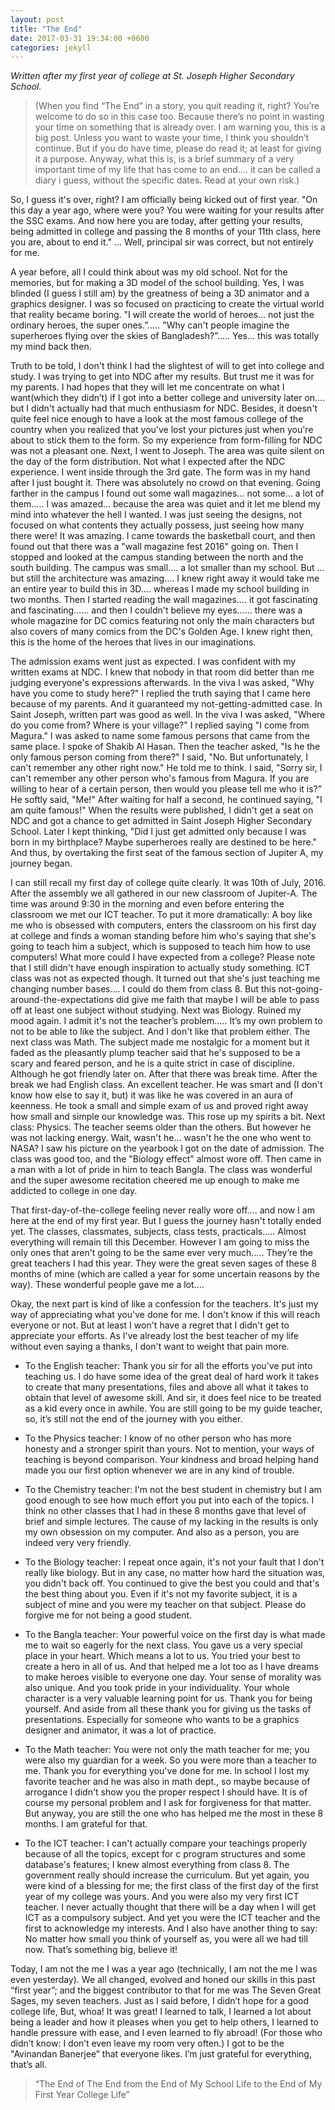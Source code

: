 ```yaml
---
layout: post
title: "The End"
date: 2017-03-31 19:34:00 +0600
categories: jekyll
---
```


*Written after my first year of college at St. Joseph Higher Secondary School.*

> (When you find “The End” in a story, you quit reading it, right? You’re welcome to do so in this case too. Because there’s no point in wasting your time on something that is already over. I am warning you, this is a big post. Unless you want to waste your time, I think you shouldn’t continue. But if you do have time, please do read it; at least for giving it a purpose. Anyway, what this is, is a brief summary of a very important time of my life that has come to an end.... it can be called a diary i guess, without the specific dates. Read at your own risk.)
 
So, I guess it's over, right? I am officially being kicked out of first year. "On this day a year ago, where were you? You were waiting for your results after the SSC exams. And now here you are today, after getting your results, being admitted in college and passing the 8 months of your 11th class, here you are, about to end it." ... Well, principal sir was correct, but not entirely for me.

A year before, all I could think about was my old school. Not for the memories, but for making a 3D model of the school building. Yes, I was blinded (I guess I still am) by the greatness of being a 3D animator and a graphics designer. I was so focused on practicing to create the virtual world that reality became boring. "I will create the world of heroes... not just the ordinary heroes, the super ones.”..... "Why can't people imagine the superheroes flying over the skies of Bangladesh?”..... Yes... this was totally my mind back then.

Truth to be told, I don't think I had the slightest of will to get into college and study. I was trying to get into NDC after my results. But trust me it was for my parents. I had hopes that they will let me concentrate on what I want(which they didn’t) if I got into a better college and university later on.... but I didn't actually had that much enthusiasm for NDC. Besides, it doesn't quite feel nice enough to have a look at the most famous college of the country when you realized that you've lost your pictures just when you're about to stick them to the form. So my experience from form-filling for NDC was not a pleasant one. Next, I went to Joseph. The area was quite silent on the day of the form distribution. Not what I expected after the NDC experience. I went inside through the 3rd gate. The form was in my hand after I just bought it. There was absolutely no crowd on that evening. Going farther in the campus I found out some wall magazines... not some... a lot of them..... I was amazed... because the area was quiet and it let me blend my mind into whatever the hell I wanted. I was just seeing the designs, not focused on what contents they actually possess, just seeing how many there were! It was amazing. I came towards the basketball court, and then found out that there was a "wall magazine fest 2016" going on. Then I stopped and looked at the campus standing between the north and the south building. The campus was small.... a lot smaller than my school. But ... but still the architecture was amazing.... I knew right away it would take me an entire year to build this in 3D.... whereas I made my school building in two months. Then I started reading the wall magazines.... it got fascinating and fascinating...... and then I couldn't believe my eyes...... there was a whole magazine for DC comics featuring not only the main characters but also covers of many comics from the DC's Golden Age. I knew right then, this is the home of the heroes that lives in our imaginations.

The admission exams went just as expected. I was confident with my written exams at NDC. I knew that nobody in that room did better than me judging everyone's expressions afterwards. In the viva I was asked, "Why have you come to study here?" I replied the truth saying that I came here because of my parents. And it guaranteed my not-getting-admitted case. In Saint Joseph, written part was good as well. In the viva I was asked, "Where do you come from? Where is your village?" I replied saying "I come from Magura." I was asked to name some famous persons that came from the same place. I spoke of Shakib Al Hasan. Then the teacher asked, "Is he the only famous person coming from there?" I said, "No. But unfortunately, I can't remember any other right now." He told me to think. I said, "Sorry sir, I can't remember any other person who's famous from Magura. If you are willing to hear of a certain person, then would you please tell me who it is?" He softly said, "Me!" After waiting for half a second, he continued saying, "I am quite famous!" When the results were published, I didn't get a seat on NDC and got a chance to get admitted in Saint Joseph Higher Secondary School. Later I kept thinking, "Did I just get admitted only because I was born in my birthplace? Maybe superheroes really are destined to be here." And thus, by overtaking the first seat of the famous section of Jupiter A, my journey began.

I can still recall my first day of college quite clearly. It was 10th of July, 2016. After the assembly we all gathered in our new classroom of Jupiter-A. The time was around 9:30 in the morning and even before entering the classroom we met our ICT teacher. To put it more dramatically: A boy like me who is obsessed with computers, enters the classroom on his first day at college and finds a woman standing before him who's saying that she's going to teach him a subject, which is supposed to teach him how to use computers! What more could I have expected from a college? Please note that I still didn't have enough inspiration to actually study something. ICT class was not as expected though. It turned out that she's just teaching me changing number bases.... I could do them from class 8. But this not-going-around-the-expectations did give me faith that maybe I will be able to pass off at least one subject without studying. Next was Biology. Ruined my mood again. I admit it's not the teacher’s problem..... It’s my own problem to not to be able to like the subject. And I don't like that problem either. The next class was Math. The subject made me nostalgic for a moment but it faded as the pleasantly plump teacher said that he's supposed to be a scary and feared person, and he is a quite strict in case of discipline. Although he got friendly later on. After that there was break time. After the break we had English class. An excellent teacher. He was smart and (I don't know how else to say it, but) it was like he was covered in an aura of keenness. He took a small and simple exam of us and proved right away how small and simple our knowledge was. This rose up my spirits a bit. Next class: Physics. The teacher seems older than the others. But however he was not lacking energy. Wait, wasn't he... wasn't he the one who went to NASA? I saw his picture on the yearbook I got on the date of admission. The class was good too, and the "Biology effect" almost wore off. Then came in a man with a lot of pride in him to teach Bangla. The class was wonderful and the super awesome recitation cheered me up enough to make me addicted to college in one day.

That first-day-of-the-college feeling never really wore off.... and now I am here at the end of my first year. But I guess the journey hasn't totally ended yet. The classes, classmates, subjects, class tests, practicals..... Almost everything will remain till this December. However I am going to miss the only ones that aren't going to be the same ever very much..... They’re the great teachers I had this year. They were the great seven sages of these 8 months of mine (which are called a year for some uncertain reasons by the way). These wonderful people gave me a lot....

Okay, the next part is kind of like a confession for the teachers. It's just my way of appreciating what you've done for me. I don't know if this will reach everyone or not. But at least I won't have a regret that I didn't get to appreciate your efforts. As I've already lost the best teacher of my life without even saying a thanks, I don't want to weight that pain more.

- To the English teacher:
Thank you sir for all the efforts you've put into teaching us. I do have some idea of the great deal of hard work it takes to create that many presentations, files and above all what it takes to obtain that level of awesome skill. And sir, it does feel nice to be treated as a kid every once in awhile. You are still going to be my guide teacher, so, it’s still not the end of the journey with you either.

- To the Physics teacher:
I know of no other person who has more honesty and a stronger spirit than yours. Not to mention, your ways of teaching is beyond comparison. Your kindness and broad helping hand made you our first option whenever we are in any kind of trouble.

- To the Chemistry teacher:
I'm not the best student in chemistry but I am good enough to see how much effort you put into each of the topics. I think no other classes that I had in these 8 months gave that level of brief and simple lectures. The cause of my lacking in the results is only my own obsession on my computer. And also as a person, you are indeed very very friendly.

- To the Biology teacher:
I repeat once again, it's not your fault that I don't really like biology. But in any case, no matter how hard the situation was, you didn't back off. You continued to give the best you could and that's the best thing about you. Even if it's not my favorite subject, it is a subject of mine and you were my teacher on that subject. Please do forgive me for not being a good student.

- To the Bangla teacher:
Your powerful voice on the first day is what made me to wait so eagerly for the next class. You gave us a very special place in your heart. Which means a lot to us. You tried your best to create a hero in all of us. And that helped me a lot too as I have dreams to make heroes visible to everyone one day. Your sense of morality was also unique. And you took pride in your individuality. Your whole character is a very valuable learning point for us. Thank you for being yourself. And aside from all these thank you for giving us the tasks of presentations. Especially for someone who wants to be a graphics designer and animator, it was a lot of practice.

- To the Math teacher:
You were not only the math teacher for me; you were also my guardian for a week. So you were more than a teacher to me. Thank you for everything you've done for me. In school I lost my favorite teacher and he was also in math dept., so maybe because of arrogance I didn't show you the proper respect I should have. It is of course my personal problem and I ask for forgiveness for that matter. But anyway, you are still the one who has helped me the most in these 8 months. I am grateful for that.

- To the ICT teacher:
I can't actually compare your teachings properly because of all the topics, except for c program structures and some database's features; I knew almost everything from class 8. The government really should increase the curriculum. But yet again, you were kind of a blessing for me; the first class of the first day of the first year of my college was yours. And you were also my very first ICT teacher. I never actually thought that there will be a day when I will get ICT as a compulsory subject. And yet you were the ICT teacher and the first to acknowledge my interests. And I also have another thing to say: No matter how small you think of yourself as, you were all we had till now. That’s something big, believe it!

Today, I am not the me I was a year ago (technically, I am not the me I was even yesterday). We all changed, evolved and honed our skills in this past “first year”; and the biggest contributor to that for me was The Seven Great Sages, my seven teachers. Just as I said before, I didn’t hope for a good college life, But, whoa! It was great! I learned to talk, I learned a lot about being a leader and how it pleases when you get to help others, I learned to handle pressure with ease, and I even learned to fly abroad! (For those who didn’t know: I don’t even leave my room very often.) I got to be the "Avinandan Banerjee” that everyone likes. I’m just grateful for everything, that’s all.

> “The End of The End from the End of My School Life to the End of My First Year College Life”
